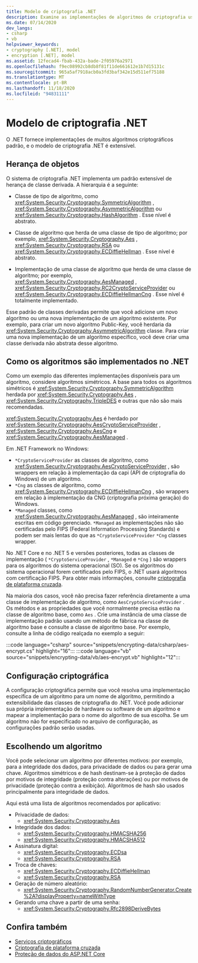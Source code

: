```yaml
---
title: Modelo de criptografia .NET
description: Examine as implementações de algoritmos de criptografia usuais no .NET. Aprenda o modelo de criptografia extensível de herança de objeto, design de fluxo & configuração.
ms.date: 07/14/2020
dev_langs:
- csharp
- vb
helpviewer_keywords:
- cryptography [.NET], model
- encryption [.NET], model
ms.assetid: 12fecad4-fbab-432a-bade-2f05976a2971
ms.openlocfilehash: f9ec08992cb8db8f81f11de661612e1b7d15131c
ms.sourcegitcommit: 965a5af7918acb0a3fd3baf342e15d511ef75188
ms.translationtype: MT
ms.contentlocale: pt-BR
ms.lasthandoff: 11/18/2020
ms.locfileid: "94831111"
---
```

# <a name="net-cryptography-model"></a>Modelo de criptografia .NET

O .NET fornece implementações de muitos algoritmos criptográficos padrão, e o modelo de criptografia .NET é extensível.

## <a name="object-inheritance"></a>Herança de objetos

O sistema de criptografia .NET implementa um padrão extensível de herança de classe derivada. A hierarquia é a seguinte:

- Classe de tipo de algoritmo, como <xref:System.Security.Cryptography.SymmetricAlgorithm> ,  <xref:System.Security.Cryptography.AsymmetricAlgorithm> ou <xref:System.Security.Cryptography.HashAlgorithm> . Esse nível é abstrato.

- Classe de algoritmo que herda de uma classe de tipo de algoritmo; por exemplo, <xref:System.Security.Cryptography.Aes> , <xref:System.Security.Cryptography.RSA> ou <xref:System.Security.Cryptography.ECDiffieHellman> . Esse nível é abstrato.

- Implementação de uma classe de algoritmo que herda de uma classe de algoritmo; por exemplo, <xref:System.Security.Cryptography.AesManaged> , <xref:System.Security.Cryptography.RC2CryptoServiceProvider> ou <xref:System.Security.Cryptography.ECDiffieHellmanCng> . Esse nível é totalmente implementado.

Esse padrão de classes derivadas permite que você adicione um novo algoritmo ou uma nova implementação de um algoritmo existente. Por exemplo, para criar um novo algoritmo Public-Key, você herdaria da <xref:System.Security.Cryptography.AsymmetricAlgorithm> classe. Para criar uma nova implementação de um algoritmo específico, você deve criar uma classe derivada não abstrata desse algoritmo.

## <a name="how-algorithms-are-implemented-in-net"></a>Como os algoritmos são implementados no .NET

Como um exemplo das diferentes implementações disponíveis para um algoritmo, considere algoritmos simétricos. A base para todos os algoritmos simétricos é <xref:System.Security.Cryptography.SymmetricAlgorithm> herdada por <xref:System.Security.Cryptography.Aes> , <xref:System.Security.Cryptography.TripleDES> e outras que não são mais recomendadas.

<xref:System.Security.Cryptography.Aes> é herdado por <xref:System.Security.Cryptography.AesCryptoServiceProvider> , <xref:System.Security.Cryptography.AesCng> e <xref:System.Security.Cryptography.AesManaged> .

Em .NET Framework no Windows:

* `*CryptoServiceProvider` as classes de algoritmo, como <xref:System.Security.Cryptography.AesCryptoServiceProvider> , são wrappers em relação à implementação da capi (API de criptografia do Windows) de um algoritmo.
* `*Cng` as classes de algoritmo, como <xref:System.Security.Cryptography.ECDiffieHellmanCng> , são wrappers em relação à implementação da CNG (criptografia próxima geração) do Windows.
* `*Managed` classes, como <xref:System.Security.Cryptography.AesManaged> , são inteiramente escritas em código gerenciado. `*Managed` as implementações não são certificadas pelo FIPS (Federal Information Processing Standards) e podem ser mais lentas do que as `*CryptoServiceProvider` `*Cng` classes wrapper.

No .NET Core e no .NET 5 e versões posteriores, todas as classes de implementação ( `*CryptoServiceProvider` , `*Managed` e `*Cng` ) são wrappers para os algoritmos do sistema operacional (SO). Se os algoritmos do sistema operacional forem certificados pelo FIPS, o .NET usará algoritmos com certificação FIPS. Para obter mais informações, consulte [criptografia de plataforma cruzada](cross-platform-cryptography.md).

Na maioria dos casos, você não precisa fazer referência diretamente a uma classe de implementação de algoritmo, como `AesCryptoServiceProvider` . Os métodos e as propriedades que você normalmente precisa estão na classe de algoritmo base, como `Aes` . Crie uma instância de uma classe de implementação padrão usando um método de fábrica na classe de algoritmo base e consulte a classe de algoritmo base. Por exemplo, consulte a linha de código realçada no exemplo a seguir:

:::code language="csharp" source="snippets/encrypting-data/csharp/aes-encrypt.cs" highlight="16":::
:::code language="vb" source="snippets/encrypting-data/vb/aes-encrypt.vb" highlight="12":::

## <a name="cryptographic-configuration"></a>Configuração criptográfica

A configuração criptográfica permite que você resolva uma implementação específica de um algoritmo para um nome de algoritmo, permitindo a extensibilidade das classes de criptografia do .NET. Você pode adicionar sua própria implementação de hardware ou software de um algoritmo e mapear a implementação para o nome do algoritmo de sua escolha. Se um algoritmo não for especificado no arquivo de configuração, as configurações padrão serão usadas.

## <a name="choosing-an-algorithm"></a>Escolhendo um algoritmo

Você pode selecionar um algoritmo por diferentes motivos: por exemplo, para a integridade dos dados, para privacidade de dados ou para gerar uma chave. Algoritmos simétricos e de hash destinam-se à proteção de dados por motivos de integridade (proteção contra alterações) ou por motivos de privacidade (proteção contra a exibição). Algoritmos de hash são usados principalmente para integridade de dados.

Aqui está uma lista de algoritmos recomendados por aplicativo:

- Privacidade de dados:
  - <xref:System.Security.Cryptography.Aes>
- Integridade dos dados:
  - <xref:System.Security.Cryptography.HMACSHA256>
  - <xref:System.Security.Cryptography.HMACSHA512>
- Assinatura digital:
  - <xref:System.Security.Cryptography.ECDsa>
  - <xref:System.Security.Cryptography.RSA>
- Troca de chaves:
  - <xref:System.Security.Cryptography.ECDiffieHellman>
  - <xref:System.Security.Cryptography.RSA>
- Geração de número aleatório:
  - <xref:System.Security.Cryptography.RandomNumberGenerator.Create%2A?displayProperty=nameWithType>
- Gerando uma chave a partir de uma senha:
  - <xref:System.Security.Cryptography.Rfc2898DeriveBytes>

## <a name="see-also"></a>Confira também

- [Serviços criptográficos](cryptographic-services.md)
- [Criptografia de plataforma cruzada](cross-platform-cryptography.md)
- [Proteção de dados do ASP.NET Core](/aspnet/core/security/data-protection/introduction)
